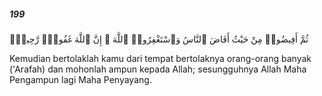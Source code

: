 ##### 199

<span class="ayah">ثُمَّ أَفِيضُوا۟ مِنْ حَيْثُ أَفَاضَ ٱلنَّاسُ وَٱسْتَغْفِرُوا۟ ٱللَّهَ ۚ إِنَّ ٱللَّهَ غَفُورٌۭ رَّحِيمٌۭ</span>

<span class="ayah_translation">Kemudian bertolaklah kamu dari tempat bertolaknya orang-orang banyak ('Arafah) dan mohonlah ampun kepada Allah; sesungguhnya Allah Maha Pengampun lagi Maha Penyayang.</span>
